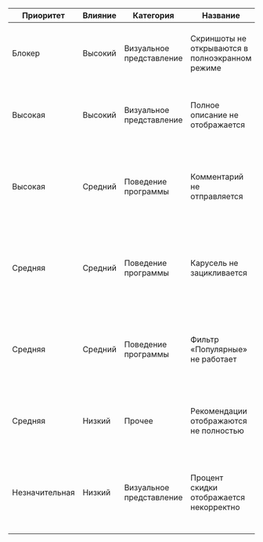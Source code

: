 

| Приоритет      | Влияние | Категория                | Название                                        | Описание                                                            | Воспроизведение                                                                                           | Статус     |
| -------------- | ------- | ------------------------ | ----------------------------------------------- | ------------------------------------------------------------------- | --------------------------------------------------------------------------------------------------------- | ---------- |
| Блокер         | Высокий | Визуальное представление | Скриншоты не открываются в полноэкранном режиме | При клике на скриншот карусель не запускается — окно не открывается | 1. Открыть страницу игры<br>2. Найти блок скриншотов<br>3. Кликнуть на скриншот                           | Беклог     |
| Высокая        | Высокий | Визуальное представление | Полное описание не отображается                 | При нажатии на «Подробнее» ничего не происходит                     | 1. Открыть страницу игры<br>2. Найти раздел «Описание»<br>3. Нажать кнопку «Подробнее»                    | Беклог     |
| Высокая        | Средний | Поведение программы      | Комментарий не отправляется                     | Кнопка «Отправить» активна, но комментарий не появляется в списке   | 1. Авторизоваться<br>2. Открыть страницу игры<br>3. Ввести коммент <200 символов<br>4. Нажать «Отправить» | Беклог     |
| Средняя        | Средний | Поведение программы      | Карусель не зацикливается                       | После последнего скриншота кнопка «вправо» неактивна                | 1. Открыть карусель<br>2. Нажимать «Вправо» до последнего скриншота<br>3. Нажать «Вправо» ещё раз         | Беклог     |
| Средняя        | Средний | Поведение программы      | Фильтр «Популярные» не работает                 | Комментарии не сортируются — порядок не изменяется                  | 1. Открыть страницу игры<br>2. Перейти к разделу «Комментарии»<br>3. Выбрать фильтр «Популярные»          | В работе   |
| Средняя        | Низкий  | Прочее                   | Рекомендации отображаются не полностью          | Показываются только 2 игры, хотя ожидание — минимум 5               | 1. Авторизоваться<br>2. Открыть страницу игры<br>3. Перейти в раздел «Рекомендации»                       | Исправлено |
| Незначительная | Низкий  | Визуальное представление | Процент скидки отображается некорректно         | Процент указан как 150%, явно превышает допустимые значения         | 1. Перейти на страницу игры со скидкой<br>2. Проверить отображение старой/новой цены и процента скидки    | Исправлено |


